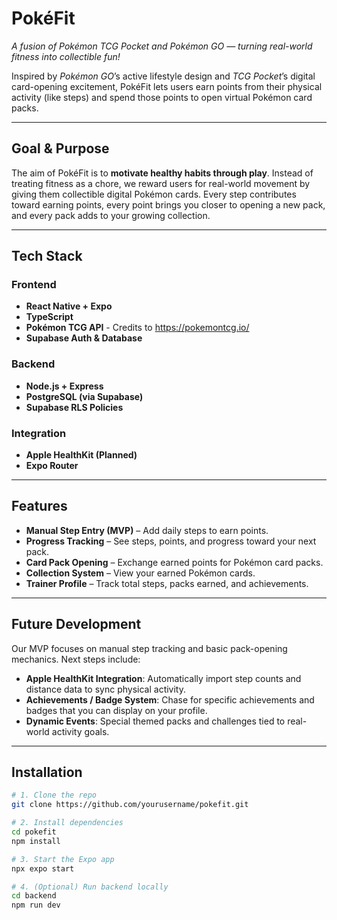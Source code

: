 # PokéFit

*A fusion of Pokémon TCG Pocket and Pokémon GO — turning real-world fitness into collectible fun!*

Inspired by *Pokémon GO*’s active lifestyle design and *TCG Pocket*’s digital card-opening excitement, PokéFit lets users earn points from their physical activity (like steps) and spend those points to open virtual Pokémon card packs.

---

## Goal & Purpose

The aim of PokéFit is to **motivate healthy habits through play**.
Instead of treating fitness as a chore, we reward users for real-world movement by giving them collectible digital Pokémon cards.
Every step contributes toward earning points, every point brings you closer to opening a new pack, and every pack adds to your growing collection.

---

## Tech Stack

### **Frontend**
* **React Native + Expo**
* **TypeScript** 
* **Pokémon TCG API** - Credits to https://pokemontcg.io/
* **Supabase Auth & Database** 

### **Backend**
* **Node.js + Express** 
* **PostgreSQL (via Supabase)** 
* **Supabase RLS Policies**

### **Integration**
* **Apple HealthKit (Planned)**
* **Expo Router**
---

## Features
*  **Manual Step Entry (MVP)** – Add daily steps to earn points.
*  **Progress Tracking** – See steps, points, and progress toward your next pack.
*  **Card Pack Opening** – Exchange earned points for Pokémon card packs.
*  **Collection System** – View your earned Pokémon cards.
*  **Trainer Profile** – Track total steps, packs earned, and achievements.

---

## Future Development

Our MVP focuses on manual step tracking and basic pack-opening mechanics.
Next steps include:

* **Apple HealthKit Integration**:
  Automatically import step counts and distance data to sync physical activity.
* **Achievements / Badge System**:
  Chase for specific achievements and badges that you can display on your profile.
* **Dynamic Events**:
  Special themed packs and challenges tied to real-world activity goals.

---

## Installation

```bash
# 1. Clone the repo
git clone https://github.com/yourusername/pokefit.git

# 2. Install dependencies
cd pokefit
npm install

# 3. Start the Expo app
npx expo start

# 4. (Optional) Run backend locally
cd backend
npm run dev
```
